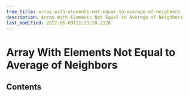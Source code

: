 ```yaml
---
tree_title: array-with-elements-not-equal-to-average-of-neighbors
description: Array With Elements Not Equal to Average of Neighbors
last_modified: 2022-06-09T21:23:28.2328
---
```


# Array With Elements Not Equal to Average of Neighbors

## Contents
